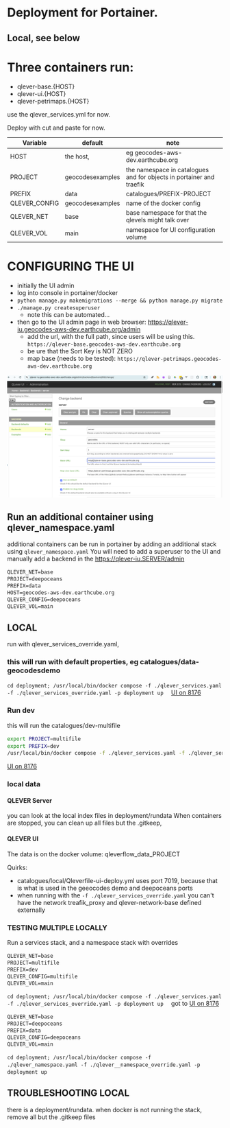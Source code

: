 # Deployment for Portainer.

## **Local, see below**

# Three containers run:
* qlever-base.{HOST}
* qlever-ui.{HOST}
* qlever-petrimaps.{HOST}

use the qlever_services.yml for now.

Deploy with cut and paste for now.


| Variable      | default          | note                                                                 |
|---------------|------------------|----------------------------------------------------------------------|
| HOST          | the host,        | eg geocodes-aws-dev.earthcube.org                                    |
| PROJECT       | geocodesexamples | the namespace in catalogues and for objects in portainer and traefik |
| PREFIX        | data             | catalogues/PREFIX-PROJECT                                            |
| QLEVER_CONFIG | geocodesexamples | name of the docker config                                            | 
| QLEVER_NET    | base             | base namespace for that the qlevels might talk over                  |
| QLEVER_VOL    | main             |  namespace for UI configuration volume |

# CONFIGURING THE UI
* initially the UI admin
* log into console in portainer/docker
* `python manage.py makemigrations --merge && python manage.py migrate`
* `./manage.py createsuperuser`
   * note this can be automated... 
* then go to the UI admin page in web browser: https://qlever-iu.geocodes-aws-dev.earthcube.org/admin
  * add the url, with the full path, since users will be using this.
  `https://qlever-base.geocodes-aws-dev.earthcube.org`
  * be ure that the Sort Key is NOT ZERO
  * map base (needs to be tested):
  `https://qlever-petrimaps.geocodes-aws-dev.earthcube.org`
  
 ![admin_add.png](admin_add.png)

## Run an additional container using qlever_namespace.yaml
additional containers can be run in portainer by adding an additional stack using `qlever_namespace.yaml`
You will need to add a superuser to the UI and manually add a backend in the https://qlever-iu.SERVER/admin

```
QLEVER_NET=base
PROJECT=deepoceans
PREFIX=data
HOST=geocodes-aws-dev.earthcube.org
QLEVER_CONFIG=deepoceans
QLEVER_VOL=main
```

## LOCAL
run with qlever_services_override.yaml, 

### this will run with default properties, eg catalogues/data-geocodesdemo 

`cd deployment; /usr/local/bin/docker compose -f ./qlever_services.yaml -f ./qlever_services_override.yaml -p deployment up 
`
[UI on 8176](http://localhost:8176/)

### Run dev
this will run the catalogues/dev-multifile
```bash
export PROJECT=multifile
export PREFIX=dev
/usr/local/bin/docker compose -f ./qlever_services.yaml -f ./qlever_services_override.yaml -p deployment up 
```

[UI on 8176](http://localhost:8176/)

### local data
#### QLEVER Server
you can look at the local index files in deployment/rundata
When containers are stopped, you  can clean up all files but the .gitkeep, 
#### QLEVER UI
The data is on the docker volume: qleverflow_data_PROJECT

Quirks:
* catalogues/local/Qleverfile-ui-deploy.yml uses port 7019, because that is what is used in the geeocodes demo and deepoceans ports
* when running with the `-f ./qlever_services_override.yaml` you can't have the network treafik_proxy and qlever-network-base defined externally


### TESTING MULTIPLE LOCALLY
Run a services stack, and a namespace stack with overrides

```
QLEVER_NET=base
PROJECT=multifile
PREFIX=dev
QLEVER_CONFIG=multifile
QLEVER_VOL=main
```
`cd deployment; /usr/local/bin/docker compose -f ./qlever_services.yaml -f ./qlever_services_override.yaml -p deployment up 
`
got to 
[UI on 8176](http://localhost:8176/)


```
QLEVER_NET=base
PROJECT=deepoceans
PREFIX=data
QLEVER_CONFIG=deepoceans
QLEVER_VOL=main
```

`cd deployment; /usr/local/bin/docker compose -f ./qlever_namespace.yaml -f ./qlever__namespace_override.yaml -p deployment up 
`

## TROUBLESHOOTING LOCAL
there is a deployment/rundata. when docker is not running the stack, remove all but the .gitkeep files
